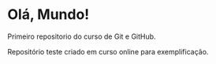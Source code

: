 # Olá, Mundo!
 Primeiro repositorio do curso de Git e GitHub.

 Repositório teste criado em curso online para exemplificação.
